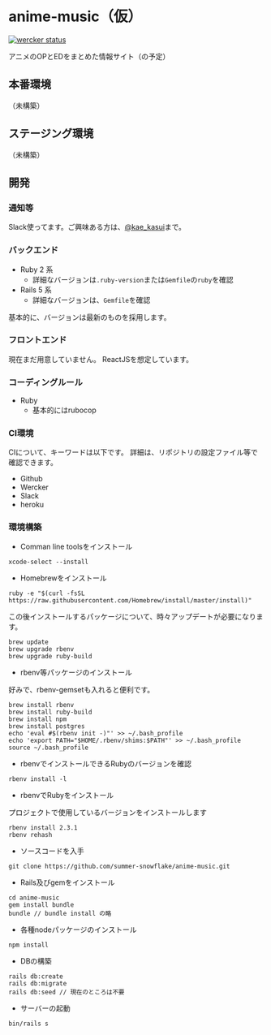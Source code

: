 # anime-music（仮）

[![wercker status](https://app.wercker.com/status/c96221ac4fb6e1994bdea4cdfeaa1895/s/master "wercker status")](https://app.wercker.com/project/byKey/c96221ac4fb6e1994bdea4cdfeaa1895)

アニメのOPとEDをまとめた情報サイト（の予定）

## 本番環境

（未構築）

## ステージング環境

（未構築）

## 開発

### 通知等

Slack使ってます。ご興味ある方は、[@kae_kasui](https://twitter.com/kae_kasui)まで。

### バックエンド

- Ruby 2 系
  - 詳細なバージョンは`.ruby-version`または`Gemfile`の`ruby`を確認
- Rails 5 系
  - 詳細なバージョンは、`Gemfile`を確認

基本的に、バージョンは最新のものを採用します。

### フロントエンド

現在まだ用意していません。
ReactJSを想定しています。

### コーディングルール

- Ruby
  - 基本的にはrubocop

### CI環境

CIについて、キーワードは以下です。
詳細は、リポジトリの設定ファイル等で確認できます。
- Github
- Wercker
- Slack
- heroku

### 環境構築

- Comman line toolsをインストール

```
xcode-select --install
```

- Homebrewをインストール

```
ruby -e "$(curl -fsSL https://raw.githubusercontent.com/Homebrew/install/master/install)"
```

この後インストールするパッケージについて、時々アップデートが必要になります。
```
brew update
brew upgrade rbenv
brew upgrade ruby-build
```

- rbenv等パッケージのインストール

好みで、rbenv-gemsetも入れると便利です。

```
brew install rbenv
brew install ruby-build
brew install npm
brew install postgres
echo 'eval #$(rbenv init -)"' >> ~/.bash_profile
echo 'export PATH="$HOME/.rbenv/shims:$PATH"' >> ~/.bash_profile
source ~/.bash_profile
```

- rbenvでインストールできるRubyのバージョンを確認
```
rbenv install -l
```

- rbenvでRubyをインストール

プロジェクトで使用しているバージョンをインストールします
```
rbenv install 2.3.1
rbenv rehash
```

- ソースコードを入手
```
git clone https://github.com/summer-snowflake/anime-music.git
```

- Rails及びgemをインストール
```
cd anime-music
gem install bundle
bundle // bundle install の略
```

- 各種nodeパッケージのインストール
```
npm install
```

- DBの構築
```
rails db:create
rails db:migrate
rails db:seed // 現在のところは不要
```

- サーバーの起動
```
bin/rails s
```
